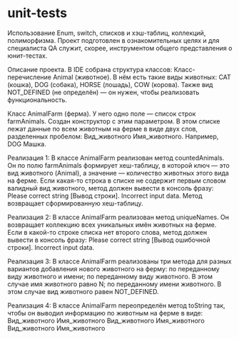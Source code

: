 # unit-tests
Использование Enum, switch, списков и хэш-таблиц, коллекций, полиморфизма. Проект подготовлен в ознакомительных целях и для специалиста QA служит, скорее, инструментом общего представления о юнит-тестах.

Описание проекта.
В IDE собрана структура классов:
Класс-перечисление Animal (животное). В нём есть такие виды животных: CAT (кошка), DOG (собака), HORSE (лошадь), COW (корова). Также вид NOT_DEFINED (не определён) — он нужен, чтобы реализовать функциональность.

Класс AnimalFarm (ферма). У него одно поле — список строк farmAnimals. Создан конструктор с этим параметром. В этом списке лежат данные по всем животным на ферме в виде двух слов, разделенных пробелом: Вид_животного Имя_животного. Например, DOG Машка.

Реализация 1:
В классе AnimalFarm реализован метод countedAnimals. Он по полю farmAnimals формирует хеш-таблицу, в которой ключ — это вид животного (Animal), а значение — количество животных этого вида на ферме.
Если какая-то строка в списке не содержит первым словом валидный вид животного, метод должен вывести в консоль фразу: Please correct string [Вывод строки]. Incorrect input data.
Метод возвращает сформированную хеш-таблицу.

Реализация 2:
В классе AnimalFarm реализован метод uniqueNames. Он возвращает коллекцию всех уникальных имён животных на ферме.
Если в какой-то строке списка нет второго слова, метод должен вывести в консоль фразу: Please correct string [Вывод ошибочной строки]. Incorrect input data.

Реализация  3:
В классе AnimalFarm реализованы три метода для разных вариантов добавления нового животного на ферму:
по переданному виду животного и имени;
по переданному виду животного. В этом случае имя животного равно N;
по переданному имени животного. В этом случае вид животного равен NOT_DEFINED.

Реализация 4:
В классе AnimalFarm переопределён метод toString так, чтобы он выводил информацию по животным на ферме в виде:
Вид_животного Имя_животного
Вид_животного Имя_животного
Вид_животного Имя_животного 
